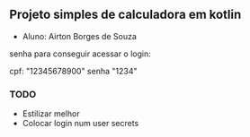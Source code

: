 ## Projeto simples de calculadora em kotlin

- Aluno: Airton Borges de Souza

senha para conseguir acessar o login:

cpf: "12345678900" senha "1234"

### TODO

- Estilizar melhor
- Colocar login num user secrets
